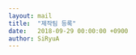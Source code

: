 ```yaml
---
layout: mail
title:  "제작팀 등록"
date:   2018-09-29 00:00:00 +0900
author: SiRyuA
---
```


<script>
location.href = "mailto:develoid@naver.com"
              + "?cc="
              + "&subject="
              + "[제작팀] 등록 요청합니다."
              + "&body="
              + "%40 팀명 %0D%0A%0D%0A%0D%0A"
              + "%40 팀장 닉네임 %0D%0A%0D%0A%0D%0A"
              + "%40 팀장 네이버 ID %0D%0A%0D%0A%0D%0A"
              + "%40 팀원 목록 (닉네임/네이버 ID/담당) %0D%0A%0D%0A%0D%0A"
              + "%40 설립목적 %0D%0A%0D%0A%0D%0A"
              + "%40 활동방향 %0D%0A%0D%0A%0D%0A"
              + "%40 포트폴리오 (첨부) %0D%0A%0D%0A%0D%0A";
</script>
